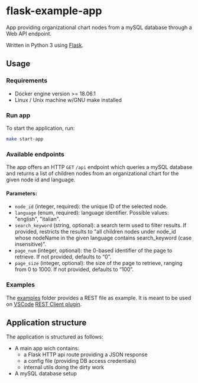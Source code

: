 # flask-example-app

App providing organizational chart nodes from a mySQL database through a Web API endpoint.

Written in Python 3 using [Flask](https://flask.palletsprojects.com/en/1.1.x/).

## Usage

### Requirements

- Docker engine version >= 18.06.1
- Linux / Unix machine w/GNU make installed

### Run app

To start the application, run:
```bash
make start-app
```

### Available endpoints

The app offers an HTTP `GET` `/api` endpoint which queries a mySQL database and returns a list of children nodes from an organizational chart for the given node id and language.

#### Parameters:

- `node_id` (integer, required): the unique ID of the selected node.
- `language` (enum, required): language identifier. Possible values: "english", "italian".
- `search_keyword` (string, optional): a search term used to filter results. If provided, restricts the results to "all children nodes under node_id whose nodeName in the given language contains search_keyword (case insensitive)".
- `page_num` (integer, optional): the 0-based identifier of the page to retrieve. If not provided, defaults to “0”.
- `page_size` (integer, optional): the size of the page to retrieve, ranging from 0 to 1000. If not provided, defaults to “100”.

### Examples

The [examples](https://github.com/marcocharlie/flask-example-app/tree/master/examples) folder provides a REST file as example. It is meant to be used on [VSCode](https://code.visualstudio.com/) [REST Client plugin](https://github.com/Huachao/vscode-restclient).

## Application structure

The application is structured as follows:

- A main app wich contains:
    - a Flask HTTP api route providing a JSON response
    - a config file (providing DB access credentials)
    - internal utils doing the dirty work
- A mySQL database setup